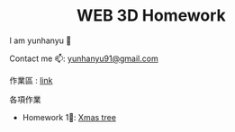 <h1 align="center">WEB 3D Homework</h1>

 I am yunhanyu 👋
 
 Contact me 📫: yunhanyu91@gmail.com

 作業區 : [link](https://yunhanyuu.github.io/WEB3D_HW/index.html)
 
 各項作業
 
-  Homework 1🌲: [Xmas tree](https://yunhanyuu.github.io/WEB3D_HW/XMasTree.html)
